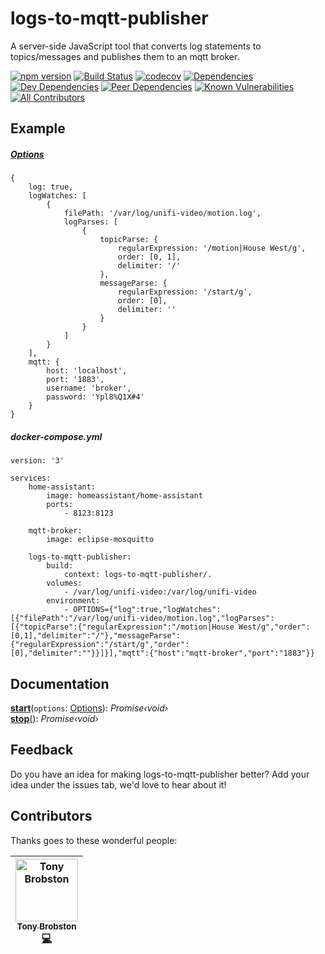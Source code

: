 # logs-to-mqtt-publisher
A server-side JavaScript tool that converts log statements to topics/messages and publishes them to an mqtt broker.

[![npm version](https://badge.fury.io/js/logs-to-mqtt-publisher.svg)](https://badge.fury.io/js/logs-to-mqtt-publisher)
[![Build Status](https://travis-ci.com/TonyBrobston/logs-to-mqtt-publisher.svg?branch=master)](https://travis-ci.com/TonyBrobston/logs-to-mqtt-publisher)
[![codecov](https://codecov.io/gh/TonyBrobston/logs-to-mqtt-publisher/branch/master/graph/badge.svg)](https://codecov.io/gh/tonybrobston/logs-to-mqtt-publisher)
[![Dependencies](https://david-dm.org/tonybrobston/logs-to-mqtt-publisher/status.svg)](https://david-dm.org/tonybrobston/logs-to-mqtt-publisher)
[![Dev Dependencies](https://david-dm.org/tonybrobston/logs-to-mqtt-publisher/dev-status.svg)](https://david-dm.org/tonybrobston/logs-to-mqtt-publisher?type=dev)
[![Peer Dependencies](https://david-dm.org/tonybrobston/logs-to-mqtt-publisher/peer-status.svg)](https://david-dm.org/tonybrobston/logs-to-mqtt-publisher?type=peer)
[![Known Vulnerabilities](https://snyk.io/test/github/TonyBrobston/logs-to-mqtt-publisher/badge.svg?targetFile=package.json)](https://snyk.io/test/github/TonyBrobston/logs-to-mqtt-publisher?targetFile=package.json)
[![All Contributors](https://img.shields.io/badge/all_contributors-1-orange.svg)](#contributors)

## Example
##### [Options](docs/interfaces/_types_options_.options.md)
```
{
    log: true,
    logWatches: [
        {
            filePath: '/var/log/unifi-video/motion.log',
            logParses: [
                {
                    topicParse: {
                        regularExpression: '/motion|House West/g',
                        order: [0, 1],
                        delimiter: '/'
                    },
                    messageParse: {
                        regularExpression: '/start/g',
                        order: [0],
                        delimiter: ''
                    }
                }
            ]
        }
    ],
    mqtt: {
        host: 'localhost',
        port: '1883',
        username: 'broker',
        password: 'Ypl8%Q1X#4'
    }
}
```

##### docker-compose.yml
```
version: '3'

services:
    home-assistant:
        image: homeassistant/home-assistant
        ports:
            - 8123:8123

    mqtt-broker:
        image: eclipse-mosquitto

    logs-to-mqtt-publisher:
        build:
            context: logs-to-mqtt-publisher/.
        volumes:
            - /var/log/unifi-video:/var/log/unifi-video
        environment:
            - OPTIONS={"log":true,"logWatches":[{"filePath":"/var/log/unifi-video/motion.log","logParses":[{"topicParse":{"regularExpression":"/motion|House West/g","order":[0,1],"delimiter":"/"},"messageParse":{"regularExpression":"/start/g","order":[0],"delimiter":""}}]}],"mqtt":{"host":"mqtt-broker","port":"1883"}}
```

## Documentation
**[start](docs/modules/_index_.md#const-start)**(`options`: [Options](docs/interfaces/_types_options_.options.md)): *Promise‹void›*  
**[stop](docs/modules/_index_.md#const-stop)**(): *Promise‹void›*

## Feedback
Do you have an idea for making logs-to-mqtt-publisher better? Add your idea under the issues tab, we'd love to hear about it!

## Contributors
Thanks goes to these wonderful people:

<!-- ALL-CONTRIBUTORS-LIST:START - Do not remove or modify this section -->
<!-- prettier-ignore -->
| [<img src="https://avatars3.githubusercontent.com/u/4724577?v=4" width="100px;" alt="Tony Brobston"/><br /><sub><b>Tony Brobston</b></sub>](https://github.com/TonyBrobston)<br />[💻](https://github.com/TonyBrobston/logs-to-mqtt-publisher/commits?author=TonyBrobston "Code") |
| :---: |
<!-- ALL-CONTRIBUTORS-LIST:END -->
